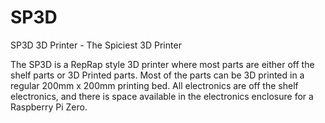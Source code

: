# SP3D
SP3D 3D Printer - The Spiciest 3D Printer

The SP3D is a RepRap style 3D printer where most parts are either off the shelf parts or 3D Printed parts. Most of the parts can be 3D printed in a regular 200mm x 200mm printing bed. All electronics are off the shelf electronics, and there is space available in the electronics enclosure for a Raspberry Pi Zero. 
